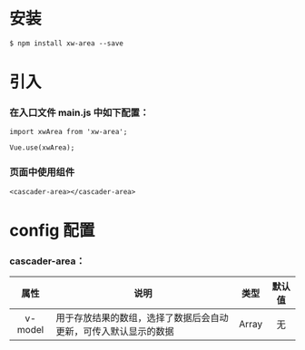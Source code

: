 # 安装

```
$ npm install xw-area --save
```

# 引入

### 在入口文件 main.js 中如下配置：

```
import xwArea from 'xw-area';

Vue.use(xwArea);
```

### 页面中使用组件

```
<cascader-area></cascader-area>
```

# config 配置

### cascader-area：

属性 | 说明 | 类型 | 默认值
:-------: | ------- | :-------: | :-------:
v-model | 用于存放结果的数组，选择了数据后会自动更新，可传入默认显示的数据 | Array | 无
